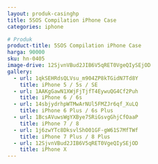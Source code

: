 ```yaml
---
layout: produk-casinghp
title: 5SOS Compilation iPhone Case
categories: iphone

# Produk
product-title: 5SOS Compilation iPhone Case
harga: 90000
sku: hn-0405
image-drive: 12SjvnVBud2JIB6V5qRET0VgeQIySEjOD
gallery:
  - url: 1qkSEHRdsQLVsu_m904ZP8kTGidN7Td8Y
    title: iPhone 5 / 5s / SE
  - url: 1AAKgGawN1XWjFjTjfT4EywuQG4Cf2Puh
    title: iPhone 6 / 6s
  - url: 14sbjydrhpWTMwArNUl5FMZJr6qf_XuLQ
    title: iPhone 6 Plus / 6s Plus
  - url: 1BcsAVuwsWgYXBye7SRiGsvgGhjCfOaaP
    title: iPhone 7 / 8
  - url: 1j6zwYTc8DksvlShO01GF-gW61S7MfTWf
    title: iPhone 7 Plus / 8 Plus
  - url: 12SjvnVBud2JIB6V5qRET0VgeQIySEjOD
    title: iPhone X
---
```

